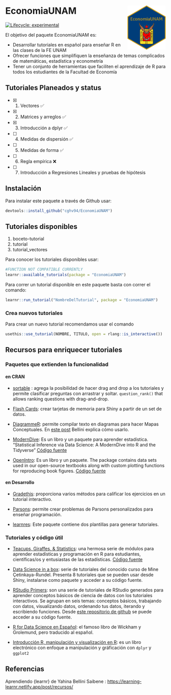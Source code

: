 
<!-- README.md is generated from README.Rmd. Please edit that file -->

# EconomiaUNAM <a href='https://cghv94.github.io/EconomiaUNAM/'><img src='logos/felogoOpt2.png' align="right" height="139" /></a>

<!-- badges: start -->

[![Lifecycle:
experimental](https://img.shields.io/badge/lifecycle-experimental-orange.svg)](https://lifecycle.r-lib.org/articles/stages.html#experimental)
<!-- badges: end -->

El objetivo del paquete EconomiaUNAM es:

-   Desarrollar tutoriales en español para enseñar R en las clases de la
    FE UNAM
-   Ofrecer funciones que simplifiquen la enseñanza de temas complicados
    de matemáticas, estadística y econometría
-   Tener un conjunto de herramientas que faciliten el aprendizaje de R
    para todos los estudiantes de la Facultad de Economía

## Tutoriales Planeados y status

-   [x] 1. Vectores ✅
-   [x] 2. Matrices y arreglos ✅
-   [x] 3. Introducción a dplyr ✅
-   [ ] 4. Medidas de dispersión ✅
-   [ ] 5. Medidas de forma ✅
-   [ ] 6. Regla empírica ❌
-   [ ] 7. Introducción a Regresiones Lineales y pruebas de hipótesis

## Instalación

Para instalar este paquete a través de Github usar:

``` r
devtools::install_github("cghv94/EconomiaUNAM")
```

## Tutoriales disponibles

1.  boceto-tutorial
2.  tutorial
3.  tutorial\_vectores

Para conocer los tutoriales disponibles usar:

``` r
#FUNCTION NOT COMPATIBLE CURRENTLY
learnr::available_tutorials(package = "EconomiaUNAM")
```

Para correr un tutorial disponible en este paquete basta con correr el
comando:

``` r
learnr::run_tutorial("NombreDelTutorial", package = "EconomiaUNAM")
```

### Crea nuevos tutoriales

Para crear un nuevo tutorial recomendamos usar el comando

``` r
usethis::use_tutorial(NOMBRE, TITULO, open = rlang::is_interactive())
```

## Recursos para enriquecer tutoriales

### Paquetes que extienden la funcionalidad

#### en CRAN

-   [sortable](https://github.com/rstudio/sortable) : agrega la
    posibilidad de hacer drag and drop a los tutoriales y permite
    clasificar preguntas con arrastrar y soltar. `question_rank()` that
    allows ranking questions with drag-and-drop.

-   [Flash Cards](https://github.com/jienagu/flashCard): crear tarjetas
    de memoria para Shiny a partir de un set de datos.

-   [DiagrammeR](https://rich-iannone.github.io/DiagrammeR/): permite
    compilar texto en diagramas para hacer Mapas Conceptuales. En [este
    post](https://learning-learnr.netlify.app/post/concept_maps/)
    Bellini explica cómo usarlo.

-   [ModernDive](https://moderndive.com/foreword.html): Es un libro y un
    paquete para aprender estadística. “Statistical Inference via Data
    Science: A ModernDive into R and the Tidyverse” [Código
    fuente](https://github.com/moderndive/moderndive)

-   [OpenIntro](https://www.openintro.org/book/os/): Es un libro y un
    paquete. The package contains data sets used in our open-source
    textbooks along with custom plotting functions for reproducing book
    figures. [Código fuente](https://github.com/OpenIntroStat/openintro)

#### en Desarrollo

-   [Gradethis](https://pkgs.rstudio.com/gradethis/): proporciona varios
    métodos para calificar los ejercicios en un tutorial interactivo.

-   [Parsons](https://rstudio.github.io/parsons/): permite crear
    problemas de Parsons personalizados para enseñar programación.

-   [learnres](https://github.com/yabellini/learnres): Este paquete
    contiene dos plantillas para generar tutoriales.

### Tutoriales y código útil

-   [Teacups, Giraffes, &
    Statistics](https://tinystats.github.io/teacups-giraffes-and-statistics/index.html):
    una hermosa serie de módulos para aprender estadísticas y
    programación en R para estudiantes, científicas/os y entusiastas de
    las estadísticas. [Código
    fuente](https://github.com/tinystats/teacups-giraffes-and-statistics)

-   [Data Science in a
    box](https://datasciencebox.org/interactive-tutorials.html): serie
    de tutoriales del conocido curso de Mine Çetinkaya-Rundel. Presenta
    8 tutoriales que se pueden usar desde Shiny, instalarse como paquete
    y acceder a su código fuente.

-   [RStudio Primers](https://rstudio.cloud/learn/primers): son una
    serie de tutoriales de RStudio generados para aprender conceptos
    básicos de ciencia de datos con los tutoriales interactivos. Se
    agrupan en seis temas: conceptos básicos, trabajando con datos,
    visualizando datos, ordenando tus datos, iterando y escribiendo
    funciones. Desde [este repositorio de
    github](https://github.com/rstudio-education/primers) se puede
    acceder a su código fuente.

-   [R for Data Science en Español](https://es.r4ds.hadley.nz/): el
    famoso libro de Wickham y Grolemund, pero traducido al español.

-   [Introducción R, manipulación y visualización en
    R](http://www.castrolab.org/isme/introR/introR.html): es un libro
    electrónico con enfoque a manipulación y gráficación con `dplyr` y
    `ggplot2`

## Referencias

Aprendiendo {learnr} de Yahina Bellini Saibene :
<https://learning-learnr.netlify.app/post/recursos/>
